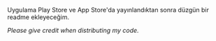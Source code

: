 Uygulama Play Store ve App Store'da yayınlandıktan sonra düzgün bir readme ekleyeceğim.

*Please give credit when distributing my code.*
